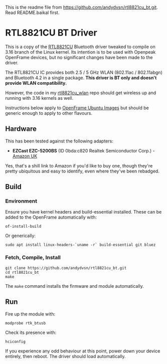 This is the readme file from https://github.com/andydvsn/rtl8821cu_bt.git.
Read README.baikal first.

RTL8821CU BT Driver
====================

This is a copy of the [RTL8821CU](https://www.realtek.com/en/products/communications-network-ics/item/rtl8821cu) Bluetooth driver tweaked to compile on 3.16 branch of the Linux kernel. Its intention is to be used with Openpeak OpenFrame devices, but no significant changes have been made to the driver.

The RTL8821CU IC provides both 2.5 / 5 GHz WLAN (802.11ac / 802.11abgn) and Bluetooth 4.2 in a single package. __This driver is BT only and doesn't provide WLAN compatibility.__

However, the code in my [rtl8821cu_wlan](https://github.com/andydvsn/rtl8821cu_wlan) repo should get wireless up and running with 3.16 kernels as well.

Instructions below apply to [OpenFrame Ubuntu Images](https://dl.birdslikewires.net/openframe/ubuntu/) but should be generic enough to apply to other flavours.

Hardware
---------

This has been tested against the following adapters:

* __EZCast EZC-5200BS__ (ID 0bda:c820 Realtek Semiconductor Corp.) - [Amazon UK](https://www.amazon.co.uk/gp/product/B07H87NKKM/ref=as_li_ss_tl?ie=UTF8&psc=1&linkCode=ll1&tag=birdslikewire-21&linkId=d68b32027353c457caba6f0822b06848&language=en_GB)

Yes, that's a shill link to Amazon if you'd like to buy one, though they're pretty ubiquitous and easy to identify, even where they've been rebadged.


Build
------

### Environment ###

Ensure you have kernel headers and build-essential installed. These can be added to the OpenFrame automatically with:

	of-install-build

Or generically:

	sudo apt install linux-headers-`uname -r` build-essential git bluez

### Fetch, Compile, Install ###

	git clone https://github.com/andydvsn/rtl8821cu_bt.git
	cd rtl8821cu_bt
	make	

The `make` command installs the firmware and module automatically.

Run
----

Fire up the module with:

	modprobe rtk_btusb

Check its presence with:

	hciconfig
		
If you experience any odd behaviour at this point, power down your device entirely, then reboot. The driver should load automatically.	
	
	
	
	
	
	
	
	
	
	
	
	
	
